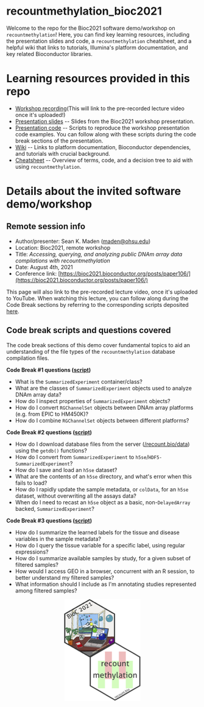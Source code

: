 # recountmethylation_bioc2021

Welcome to the repo for the Bioc2021 software demo/workshop on `recountmethylation`! Here, you can find key learning resources, including the presentation slides and code, a `recountmethylation` cheatsheet, and a helpful wiki that links to tutorials, Illumina's platform documentation, and key related Bioconductor libraries.

# Learning resources provided in this repo

* [Workshop recording]()(This will link to the pre-recorded lecture video once it's uploaded!)
* [Presentation slides](https://github.com/metamaden/recountmethylation_bioc2021/blob/main/workshop_materials/bioc2021_deck.pptx) -- Slides from the Bioc2021 workshop presentation.
* [Presentation code](https://github.com/metamaden/recountmethylation_bioc2021/tree/main/workshop_materials) -- Scripts to reproduce the workshop presentation code examples. You can follow along with these scripts during the code break sections of the presentation.
* [Wiki](https://github.com/metamaden/recountmethylation_bioc2021/wiki) -- Links to platform documentation, Bioconductor dependencies, and tutorials with crucial background.
* [Cheatsheet](https://github.com/metamaden/recountmethylation_bioc2021/tree/main/cheatsheet) -- Overview of terms, code, and a decision tree to aid with using `recountmethylation`.

# Details about the invited software demo/workshop

## Remote session info

* Author/presenter: Sean K. Maden (maden@ohsu.edu)
* Location: Bioc2021, remote workshop
* Title: *Accessing, querying, and analyzing public DNAm array data compilations with recountmethylation*
* Date: August 4th, 2021
* Conference link: [https://bioc2021.bioconductor.org/posts/paper106/](https://bioc2021.bioconductor.org/posts/paper106/)

This page will also link to the pre-recorded lecture video, once it's uploaded to YouTube. When watching this lecture, you can follow along during the Code Break sections by referring to the corresponding scripts deposited [here](https://github.com/metamaden/recountmethylation_bioc2021/tree/main/workshop_materials). 

## Code break scripts and questions covered

The code break sections of this demo cover fundamental topics to aid an understanding of the file types of the `recountmethylation` database compilation files.

**Code Break #1 questions ([script](https://github.com/metamaden/recountmethylation_bioc2021/blob/main/workshop_materials/part1_rg-2platforms_bioc2021.R))**
* What is the `SummarizedExperiment` container/class?
* What are the classes of `SummarizedExperiment` objects used to analyze DNAm array data?
* How do I inspect properties of `SummarizedExperiment` objects?
* How do I convert `RGChannelSet` objects between DNAm array platforms (e.g. from EPIC to HM450K)?
* How do I combine `RGChannelSet` objects between different platforms?

**Code Break #2 questions ([script](https://github.com/metamaden/recountmethylation_bioc2021/blob/main/workshop_materials/part2_delayedarray-objects_bioc2021.R))**
* How do I download database files from the server ([/recount.bio/data](https://recount.bio/data/)) using the `getdb()` functions?
* How do I convert from `SummarizedExperiment` to `h5se`/`HDF5-SummarizedExperiment`?
* How do I save and load an `h5se` dataset?
* What are the contents of an `h5se` directory, and what's error when this fails to load?
* How do I rapidly update the sample metadata, or `colData`, for an `h5se` dataset, without overwriting all the assays data?
* When do I need to recast an `h5se` object as a basic, non-`DelayedArray` backed, `SummarizedExperiment`?

**Code Break #3 questions ([script](https://github.com/metamaden/recountmethylation_bioc2021/blob/main/workshop_materials/part3_find-and-analyze-samples_bioc2021.R))**
* How do I summarize the learned labels for the tissue and disease variables in the sample metadata?
* How do I query the tissue variable for a specific label, using regular expressions?
* How do I summarize available samples by study, for a given subset of filtered samples?
* How would I access GEO in a browser, concurrent with an R session, to better understand my filtered samples?
* What information should I include as I'm annotating studies represented among filtered samples?

<p style="text-align:center;"><img src="https://github.com/metamaden/recountmethylation_bioc2021/blob/main/images/bioc2021-recountmethylation-hexstickers.jpg" alt="recountmethylation hexsticker" class="center" width="200"/></p>
